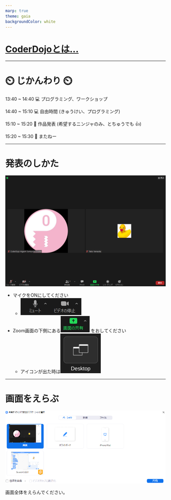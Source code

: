 ```yaml
---
marp: true
theme: gaia
backgroundColor: white
---
```


<!-- _class: lead -->

# [CoderDojoとは...](https://docs.google.com/presentation/d/13t5P1gojsde_gvcvDnPsfHYIqsS-knqWGDxyh3eG8SU/edit#slide=id.p)

---
# :timer_clock: じかんわり :timer_clock:

13:40 ~ 14:40 :computer: プログラミング、ワークショップ

14:40 ~ 15:10 :computer: 自由時間 (きゅうけい、プログラミング)

15:10 ~ 15:20 :tada: 作品発表 (希望するニンジャのみ、とちゅうでも :+1:)

15:20 ~ 15:30 :wave: またねー

---
# 発表のしかた

![bg right width:100%](img/whole_screen.png)

- マイクをONにしてください
    - ![](img/av_control.png)
- Zoom画面の下側にある![](img/share_button.png) をおしてください
    - アイコンが出た時は![](img/share_desktop.png)

---
# 画面をえらぶ

![width:100%](img/share_selection2.png)

画面全体をえらんでください。
